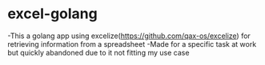 # excel-golang
-This a golang app using excelize(https://github.com/qax-os/excelize) for retrieving information from a spreadsheet
-Made for a specific task at work but quickly abandoned due to it not fitting my use case
